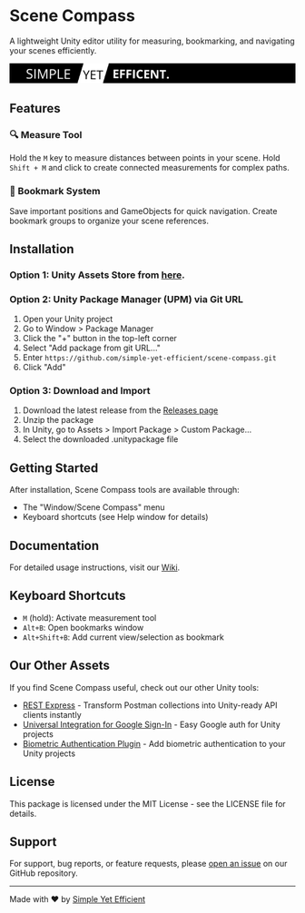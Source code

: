 # Scene Compass

A lightweight Unity editor utility for measuring, bookmarking, and navigating your scenes efficiently.

![Scene Compass Banner](https://github.com/simple-yet-efficient/scene-compass/blob/main/images/banner.png?raw=true)

## Features

### 🔍 Measure Tool
Hold the `M` key to measure distances between points in your scene. Hold `Shift + M` and click to create connected measurements for complex paths.

### 📌 Bookmark System
Save important positions and GameObjects for quick navigation. Create bookmark groups to organize your scene references.

## Installation

### Option 1: Unity Assets Store from [here](https://assetstore.unity.com/packages/slug/319827).

### Option 2: Unity Package Manager (UPM) via Git URL

1. Open your Unity project
2. Go to Window > Package Manager
3. Click the "+" button in the top-left corner
4. Select "Add package from git URL..."
5. Enter `https://github.com/simple-yet-efficient/scene-compass.git`
6. Click "Add"

### Option 3: Download and Import

1. Download the latest release from the [Releases page](https://github.com/simple-yet-efficient/scene-compass/releases)
2. Unzip the package
3. In Unity, go to Assets > Import Package > Custom Package...
4. Select the downloaded .unitypackage file

## Getting Started

After installation, Scene Compass tools are available through:

- The "Window/Scene Compass" menu
- Keyboard shortcuts (see Help window for details)

## Documentation

For detailed usage instructions, visit our [Wiki](https://github.com/simple-yet-efficient/scene-compass/wiki).

## Keyboard Shortcuts

- `M` (hold): Activate measurement tool
- `Alt+B`: Open bookmarks window
- `Alt+Shift+B`: Add current view/selection as bookmark

## Our Other Assets

If you find Scene Compass useful, check out our other Unity tools:

- [REST Express](https://assetstore.unity.com/packages/slug/319060) - Transform Postman collections into Unity-ready API clients instantly
- [Universal Integration for Google Sign-In](https://assetstore.unity.com/packages/slug/293326) - Easy Google auth for Unity projects
- [Biometric Authentication Plugin](https://assetstore.unity.com/packages/slug/293752) - Add biometric authentication to your Unity projects

## License

This package is licensed under the MIT License - see the LICENSE file for details.

## Support

For support, bug reports, or feature requests, please [open an issue](https://github.com/simple-yet-efficient/scene-compass/issues) on our GitHub repository.

---
Made with ❤️ by [Simple Yet Efficient](https://github.com/simple-yet-efficient) 